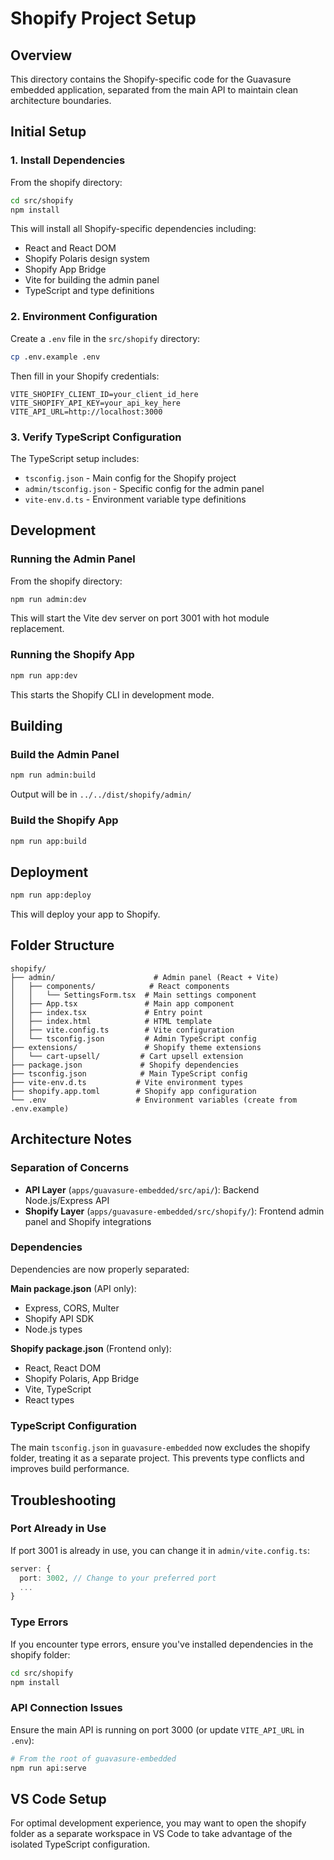 # Shopify Project Setup

## Overview

This directory contains the Shopify-specific code for the Guavasure embedded application, separated from the main API to maintain clean architecture boundaries.

## Initial Setup

### 1. Install Dependencies

From the shopify directory:

```bash
cd src/shopify
npm install
```

This will install all Shopify-specific dependencies including:

- React and React DOM
- Shopify Polaris design system
- Shopify App Bridge
- Vite for building the admin panel
- TypeScript and type definitions

### 2. Environment Configuration

Create a `.env` file in the `src/shopify` directory:

```bash
cp .env.example .env
```

Then fill in your Shopify credentials:

```
VITE_SHOPIFY_CLIENT_ID=your_client_id_here
VITE_SHOPIFY_API_KEY=your_api_key_here
VITE_API_URL=http://localhost:3000
```

### 3. Verify TypeScript Configuration

The TypeScript setup includes:

- `tsconfig.json` - Main config for the Shopify project
- `admin/tsconfig.json` - Specific config for the admin panel
- `vite-env.d.ts` - Environment variable type definitions

## Development

### Running the Admin Panel

From the shopify directory:

```bash
npm run admin:dev
```

This will start the Vite dev server on port 3001 with hot module replacement.

### Running the Shopify App

```bash
npm run app:dev
```

This starts the Shopify CLI in development mode.

## Building

### Build the Admin Panel

```bash
npm run admin:build
```

Output will be in `../../dist/shopify/admin/`

### Build the Shopify App

```bash
npm run app:build
```

## Deployment

```bash
npm run app:deploy
```

This will deploy your app to Shopify.

## Folder Structure

```
shopify/
├── admin/                      # Admin panel (React + Vite)
│   ├── components/            # React components
│   │   └── SettingsForm.tsx  # Main settings component
│   ├── App.tsx               # Main app component
│   ├── index.tsx             # Entry point
│   ├── index.html            # HTML template
│   ├── vite.config.ts        # Vite configuration
│   └── tsconfig.json         # Admin TypeScript config
├── extensions/               # Shopify theme extensions
│   └── cart-upsell/         # Cart upsell extension
├── package.json             # Shopify dependencies
├── tsconfig.json            # Main TypeScript config
├── vite-env.d.ts           # Vite environment types
├── shopify.app.toml        # Shopify app configuration
└── .env                    # Environment variables (create from .env.example)
```

## Architecture Notes

### Separation of Concerns

- **API Layer** (`apps/guavasure-embedded/src/api/`): Backend Node.js/Express API
- **Shopify Layer** (`apps/guavasure-embedded/src/shopify/`): Frontend admin panel and Shopify integrations

### Dependencies

Dependencies are now properly separated:

**Main package.json** (API only):

- Express, CORS, Multer
- Shopify API SDK
- Node.js types

**Shopify package.json** (Frontend only):

- React, React DOM
- Shopify Polaris, App Bridge
- Vite, TypeScript
- React types

### TypeScript Configuration

The main `tsconfig.json` in `guavasure-embedded` now excludes the shopify folder, treating it as a separate project. This prevents type conflicts and improves build performance.

## Troubleshooting

### Port Already in Use

If port 3001 is already in use, you can change it in `admin/vite.config.ts`:

```typescript
server: {
  port: 3002, // Change to your preferred port
  ...
}
```

### Type Errors

If you encounter type errors, ensure you've installed dependencies in the shopify folder:

```bash
cd src/shopify
npm install
```

### API Connection Issues

Ensure the main API is running on port 3000 (or update `VITE_API_URL` in `.env`):

```bash
# From the root of guavasure-embedded
npm run api:serve
```

## VS Code Setup

For optimal development experience, you may want to open the shopify folder as a separate workspace in VS Code to take advantage of the isolated TypeScript configuration.
